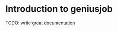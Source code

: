 # Introduction to geniusjob

TODO: write [great documentation](http://jacobian.org/writing/what-to-write/)

